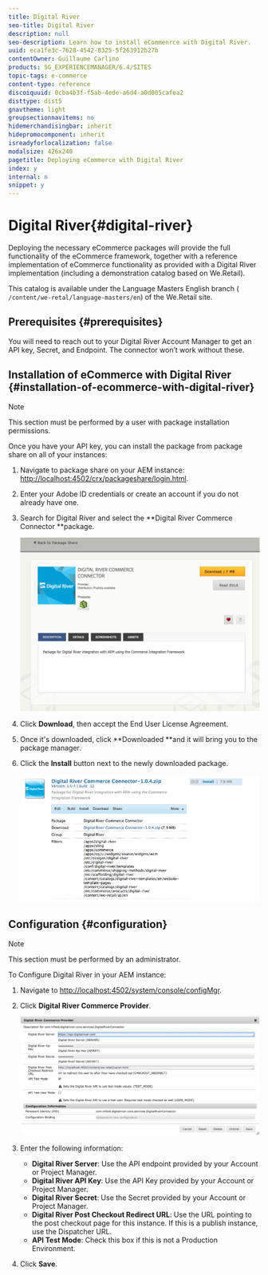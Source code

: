 ```yaml
---
title: Digital River
seo-title: Digital River
description: null
seo-description: Learn how to install eCommenrce with Digital River.
uuid: eca1fe3c-7628-4542-8325-5f263912b27b
contentOwner: Guillaume Carlino
products: SG_EXPERIENCEMANAGER/6.4/SITES
topic-tags: e-commerce
content-type: reference
discoiquuid: 0cba4b3f-f5ab-4ede-a6d4-a0d005cafea2
disttype: dist5
gnavtheme: light
groupsectionnavitems: no
hidemerchandisingbar: inherit
hidepromocomponent: inherit
isreadyforlocalization: false
modalsize: 426x240
pagetitle: Deploying eCommerce with Digital River
index: y
internal: n
snippet: y
---
```


# Digital River{#digital-river}

Deploying the necessary eCommerce packages will provide the full functionality of the eCommerce framework, together with a reference implementation of eCommerce functionality as provided with a Digital River implementation (including a demonstration catalog based on We.Retail).

This catalog is available under the Language Masters English branch ( `/content/we-retal/language-masters/en`) of the We.Retail site.

## Prerequisites {#prerequisites}

You will need to reach out to your Digital River Account Manager to get an API key, Secret, and Endpoint. The connector won’t work without these.

## Installation of eCommerce with Digital River {#installation-of-ecommerce-with-digital-river}

>[!NOTE]
>
>This section must be performed by a user with package installation permissions.

Once you have your API key, you can install the package from package share on all of your instances:

1. Navigate to package share on your AEM instance: [http://localhost:4502/crx/packageshare/login.html](http://localhost:4502/crx/packageshare/login.html).
1. Enter your Adobe ID credentials or create an account if you do not already have one.
1. Search for Digital River and select the **Digital River Commerce Connector **package.

   ![](assets/chlimage_1.jpeg)

1. Click **Download**, then accept the End User License Agreement.
1. Once it's downloaded, click **Downloaded **and it will bring you to the package manager.
1. Click the **Install** button next to the newly downloaded package.

   ![](assets/chlimage_1-1.jpeg)

## Configuration {#configuration}

>[!NOTE]
>
>This section must be performed by an administrator.

To Configure Digital River in your AEM instance:

1. Navigate to [http://localhost:4502/system/console/configMgr](http://localhost:4502/system/console/configMgr).
1. Click **Digital River Commerce Provider**.

   ![](assets/chlimage_1-2.jpeg)

1. Enter the following information:

    * **Digital River Server**: Use the API endpoint provided by your Account or Project Manager.
    * **Digital River API Key**: Use the API Key provided by your Account or Project Manager.
    * **Digital River Secret**: Use the Secret provided by your Account or Project Manager.
    * **Digital River Post Checkout Redirect URL**: Use the URL pointing to the post checkout page for this instance. If this is a publish instance, use the Dispatcher URL.
    * **API Test Mode**: Check this box if this is not a Production Environment.

1. Click **Save**.

